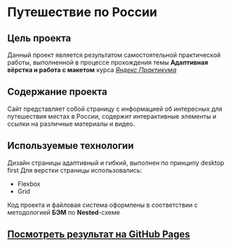 # Путешествие по России

## Цель проекта

Данный проект является результатом самостоятельной практической работы, выполненной в процессе прохождения темы **Адаптивная вёрстка и работа с макетом** курса _[Яндекс Практикума](https://praktikum.yandex.ru/)_

## Содержание проекта

Сайт представляет собой страницу с информацией об интересных для путешествия местах в России, содержит интерактивные элементы и ссылки на различные материалы и видео.

## Используемые технологии

Дизайн страницы адаптивный и гибкий, выполнен по принципу desktop first
Для верстки страницы использовались:

- Flexbox
- Grid

Код проекта и файловая система оформлены в соответствии с методологией **БЭМ** по **Nested**-схеме

## **[Посмотреть результат на GitHub Pages](https://berezinkonstantin.github.io/russian-travel/)**
